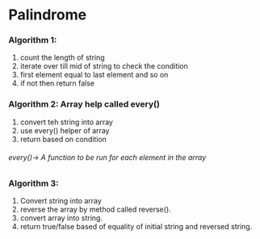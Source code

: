 # Palindrome

### Algorithm 1:
1. count the length of string 
2. iterate over till mid of string to check the condition
3. first element equal to last element and so on 
4. if not then return false


### Algorithm 2: Array help called every()
1. convert teh string into array
2. use every() helper of array
3. return based on condition

###### every()-> A function to be run for each element in the array


### Algorithm 3:
1. Convert string into array
2. reverse the array by method called reverse().
3. convert array into string.
4. return true/false based of equality of initial string and reversed string.

